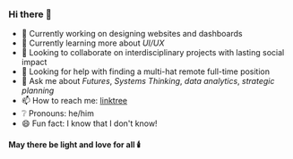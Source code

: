 ### Hi there 👋

<!--
**SinaStB/SinaStB** is a ✨ _special_ ✨ repository because its `README.md` (this file) appears on your GitHub profile.
-->

- 🔭 Currently working on designing websites and dashboards
- 🌱 Currently learning more about *UI/UX*
- 👯 Looking to collaborate on interdisciplinary projects with lasting social impact
- 🤔 Looking for help with finding a multi-hat remote full-time position
- 💬 Ask me about *Futures*, *Systems Thinking*, *data analytics*, *strategic planning*
- 📫 How to reach me: [linktree](https://linktr.ee/sinasb)
- ❔ Pronouns: he/him
- 😄 Fun fact: I know that I don't know!

#### May there be light and love for all 🕯️
